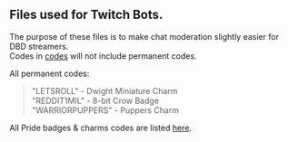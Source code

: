 ## Files used for Twitch Bots.

The purpose of these files is to make chat moderation slightly easier for DBD streamers.  
Codes in [codes](../main/codes) will not include permanent codes.

All permanent codes:
>"LETSROLL" - Dwight Miniature Charm\
>"REDDIT1MIL" - 8-bit Crow Badge\
>"WARRIORPUPPERS" - Puppers Charm

All Pride badges & charms codes are listed [here](https://x.com/paulieesther1/status/1937244895829274849).

